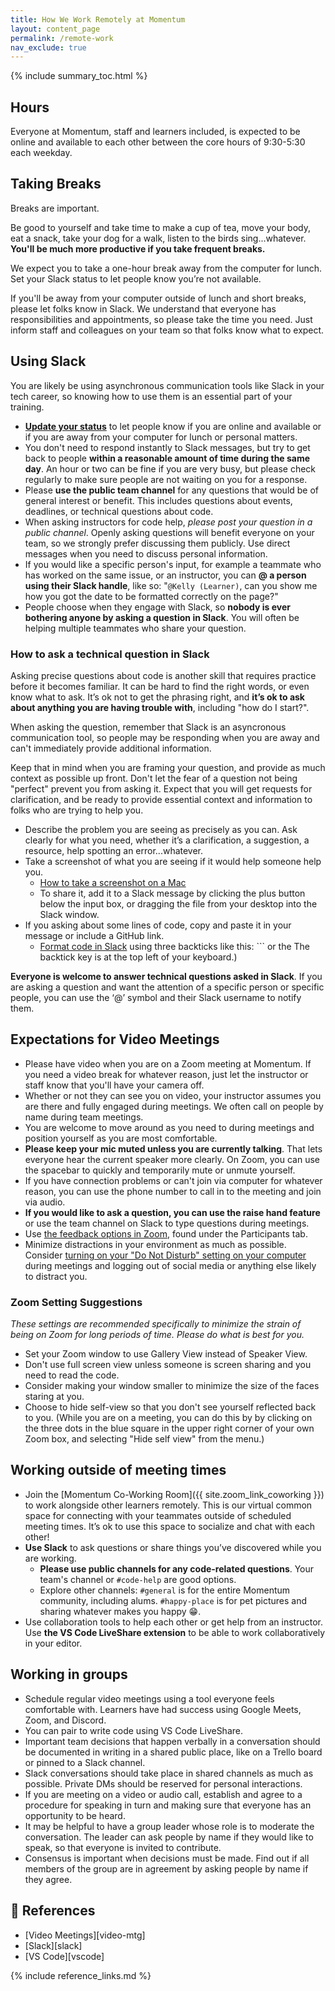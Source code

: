 ```yaml
---
title: How We Work Remotely at Momentum
layout: content_page
permalink: /remote-work
nav_exclude: true
---
```


{% include summary_toc.html %}

## Hours

Everyone at Momentum, staff and learners included, is expected to be online and available to each other between the core hours of 9:30-5:30 each weekday.

## Taking Breaks

Breaks are important.

Be good to yourself and take time to make a cup of tea, move your body, eat a snack, take your dog for a walk, listen to the birds sing...whatever. **You'll be much more productive if you take frequent breaks.**

We expect you to take a one-hour break away from the computer for lunch. Set your Slack status to let people know you’re not available.

If you'll be away from your computer outside of lunch and short breaks, please let folks know in Slack. We understand that everyone has responsibilities and appointments, so please take the time you need. Just inform staff and colleagues on your team so that folks know what to expect.

## Using Slack

You are likely be using asynchronous communication tools like Slack in your tech career, so knowing how to use them is an essential part of your training.

- **[Update your status](https://slack.com/help/articles/201864558-Set-your-Slack-status-and-availability)** to let people know if you are online and available or if you are away from your computer for lunch or personal matters.
- You don't need to respond instantly to Slack messages, but try to get back to people **within a reasonable amount of time during the same day**. An hour or two can be fine if you are very busy, but please check regularly to make sure people are not waiting on you for a response.
- Please **use the public team channel** for any questions that would be of general interest or benefit. This includes questions about events, deadlines, or technical questions about code.
- When asking instructors for code help, _please post your question in a public channel_. Openly asking questions will benefit everyone on your team, so we strongly prefer discussing them publicly. Use direct messages when you need to discuss personal information.
- If you would like a specific person's input, for example a teammate who has worked on the same issue, or an instructor,  you can **@ a person using their Slack handle**, like so: "`@Kelly (Learner)`, can you show me how you got the date to be formatted correctly on the page?"
- People choose when they engage with Slack, so **nobody is ever bothering anyone by asking a question in Slack**. You will often be helping multiple teammates who share your question.

### How to ask a technical question in Slack

Asking precise questions about code is another skill that requires practice before it becomes familiar. It can be hard to find the right words, or even know what to ask. It’s ok not to get the phrasing right, and **it’s ok to ask about anything you are having trouble with**, including "how do I start?". 

When asking the question, remember that Slack is an asyncronous communication tool, so people may be responding when you are away and can't immediately provide additional information.

Keep that in mind when you are framing your question, and provide as much context as possible up front. Don't let the fear of a question not being "perfect" prevent you from asking it. Expect that you will get requests for clarification, and be ready to provide essential context and information to folks who are trying to help you.

- Describe the problem you are seeing as precisely as you can. Ask clearly for what you need, whether it’s a clarification, a suggestion, a resource, help spotting an error...whatever.
- Take a screenshot of what you are seeing if it would help someone help you.
    - [How to take a screenshot on a Mac](https://support.apple.com/en-us/HT201361)
    - To share it, add it to a Slack message by clicking the plus button below the input box, or dragging the file from your desktop into the Slack window.
- If you asking about some lines of code, copy and paste it in your message or include a GitHub link.
    - [Format code in Slack](https://slack.com/help/articles/202288908-Format-your-messages) using three backticks like this: ``` or the  The backtick key is at the top left of your keyboard.)

**Everyone is welcome to answer technical questions asked in Slack**. If you are asking a question and want the attention of a specific person or specific people, you can use the ‘@’ symbol and their Slack username to notify them.

## Expectations for Video Meetings

- Please have video when you are on a Zoom meeting at Momentum. If you need a video break for whatever reason, just let the instructor or staff know that you'll have your camera off.
- Whether or not they can see you on video, your instructor assumes you are there and fully engaged during meetings. We often call on people by name during team meetings.
- You are welcome to move around as you need to during meetings and position yourself as you are most comfortable.
- **Please keep your mic muted unless you are currently talking**. That lets everyone hear the current speaker more clearly. On Zoom, you can use the spacebar to quickly and temporarily mute or unmute yourself.
- If you have connection problems or can't join via computer for whatever reason, you can use the phone number to call in to the meeting and join via audio.
- **If you would like to ask a question, you can use the raise hand feature** or use the team channel on Slack to type questions during meetings.
- Use [the feedback options in Zoom](https://support.zoom.us/hc/en-us/articles/115001286183-Nonverbal-Feedback-During-Meetings#h_50523139-7bac-403b-9c59-1755ada65ad9), found under the Participants tab.
- Minimize distractions in your environment as much as possible. Consider [turning on your  "Do Not Disturb" setting on your computer](https://support.apple.com/guide/mac-help/use-do-not-disturb-mchl999b7c1a/mac) during meetings and logging out of social media or anything else likely to distract you.

### Zoom Setting Suggestions

_These settings are recommended specifically to minimize the strain of being on Zoom for long periods of time. Please do what is best for you._

- Set your Zoom window to use Gallery View instead of Speaker View.
- Don't use full screen view unless someone is screen sharing and you need to read the code.
- Consider making your window smaller to minimize the size of the faces staring at you.
- Choose to hide self-view so that you don't see yourself reflected back to you. (While you are on a meeting, you can do this by by clicking on the three dots in the blue square in the upper right corner of your own Zoom box, and selecting "Hide self view" from the menu.)

## Working outside of meeting times

- Join the [Momentum Co-Working Room]({{ site.zoom_link_coworking }}) to work alongside other learners remotely. This is our virtual common space for connecting with your teammates outside of scheduled meeting times. It’s ok to use this space to socialize and chat with each other!
-  **Use Slack** to ask questions or share things you’ve discovered while you are working.
    - **Please use public channels for any code-related questions**. Your team's channel or `#code-help` are good options.
    - Explore other channels: `#general` is for the entire Momentum community, including alums. `#happy-place` is for pet pictures and sharing whatever makes you happy 😁.
- Use collaboration tools to help each other or get help from an instructor. Use **the VS Code LiveShare extension** to be able to work collaboratively in your editor.

## Working in groups

- Schedule regular video meetings using a tool everyone feels comfortable with. Learners have had success using Google Meets, Zoom, and Discord.
- You can pair to write code using VS Code LiveShare.
- Important team decisions that happen verbally in a conversation should be documented in writing in a shared public place, like on a Trello board or pinned to a Slack channel.
- Slack conversations should take place in shared channels as much as possible. Private DMs should be reserved for personal interactions.
- If you are meeting on a video or audio call, establish and agree to a procedure for speaking in turn and making sure that everyone has an opportunity to be heard.
- It may be helpful to have a group leader whose role is to moderate the conversation. The leader can ask people by name if they would like to speak, so that everyone is invited to contribute.
- Consensus is important when decisions must be made. Find out if all members of the group are in agreement by asking people by name if they agree.

## 🔖 References

- [Video Meetings][video-mtg]
- [Slack][slack]
- [VS Code][vscode]

{% include reference_links.md %}
